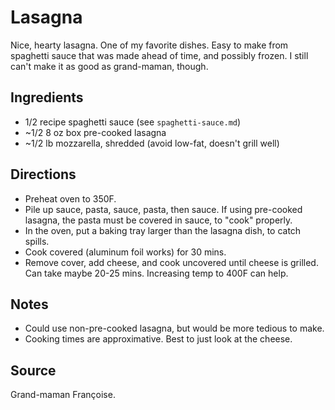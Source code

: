 # Lasagna

Nice, hearty lasagna. One of my favorite dishes.
Easy to make from spaghetti sauce that was made ahead of time, and
possibly frozen.
I still can't make it as good as grand-maman, though.

## Ingredients

* 1/2 recipe spaghetti sauce (see `spaghetti-sauce.md`)
* ~1/2 8 oz box pre-cooked lasagna
* ~1/2 lb mozzarella, shredded (avoid low-fat, doesn't grill well)

## Directions

* Preheat oven to 350F.
* Pile up sauce, pasta, sauce, pasta, then sauce.
  If using pre-cooked lasagna, the pasta must be covered in sauce, to
  "cook" properly.
* In the oven, put a baking tray larger than the lasagna dish, to catch
  spills.
* Cook covered (aluminum foil works) for 30 mins.
* Remove cover, add cheese, and cook uncovered until cheese is grilled.
  Can take maybe 20-25 mins. Increasing temp to 400F can help.

## Notes

* Could use non-pre-cooked lasagna, but would be more tedious to make.
* Cooking times are approximative. Best to just look at the cheese.

## Source

Grand-maman Françoise.
